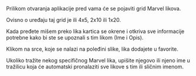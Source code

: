 Prilikom otvaranja aplikacije pred vama će se pojaviti grid Marvel likova.

Ovisno o uređaju taj grid je ili 4x5, 2x10 ili 1x20.

Kada pređete mišem preko lika kartica se okrene i otkriva sve informacije potrebne kako bi ste se upoznali s tim likom (Ime i Opis).

Klikom na srce, koje se nalazi na poleđini slike, lika dodajete u favorite.

Ukoliko tražite nekog specifičnog Marvel lika, upišite njegovo ili njeno ime u tražilicu koja će automatski pronalaziti sve likove s tim ili sličnim imenom.